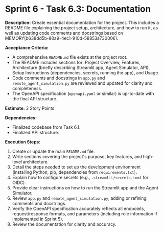# Sprint 6 - Task 6.3: Documentation

**Description:**
Create essential documentation for the project. This includes a README file explaining the project setup, architecture, and how to run it, as well as updating code comments and docstrings based on MEMORY[b638dd5b-80a9-4ec1-910d-58853a730006].

**Acceptance Criteria:**
- A comprehensive `README.md` file exists at the project root.
- The README includes sections for: Project Overview, Features, Architecture (briefly describing Streamlit app, Agent Simulator, API), Setup Instructions (dependencies, secrets, running the app), and Usage.
- Code comments and docstrings in `app.py` and `remote_agent_simulation.py` are reviewed and updated for clarity and completeness.
- The OpenAPI specification (`openapi.yaml` or similar) is up-to-date with the final API structure.

**Estimate:**
3 Story Points

**Dependencies:**
- Finalized codebase from Task 6.1.
- Finalized API structure.

**Execution Steps:**
1.  Create or update the main `README.md` file.
2.  Write sections covering the project's purpose, key features, and high-level architecture.
3.  Detail the steps needed to set up the development environment (installing Python, pip, dependencies from `requirements.txt`).
4.  Explain how to configure secrets (e.g., `.streamlit/secrets.toml` for OIDC).
5.  Provide clear instructions on how to run the Streamlit app and the Agent Simulator.
6.  Review `app.py` and `remote_agent_simulation.py`, adding or refining comments and docstrings.
7.  Verify the OpenAPI specification accurately reflects all endpoints, request/response formats, and parameters (including role information if implemented in Sprint 5).
8.  Review the documentation for clarity and accuracy.
